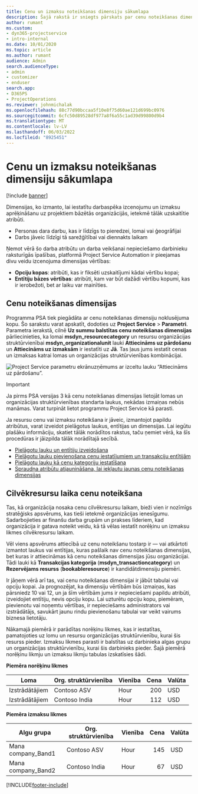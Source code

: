 ```yaml
---
title: Cenu un izmaksu noteikšanas dimensiju sākumlapa
description: Šajā rakstā ir sniegts pārskats par cenu noteikšanas dimensijām.
author: rumant
ms.custom:
- dyn365-projectservice
- intro-internal
ms.date: 10/01/2020
ms.topic: article
ms.author: rumant
audience: Admin
search.audienceType:
- admin
- customizer
- enduser
search.app:
- D365PS
- ProjectOperations
ms.reviewer: johnmichalak
ms.openlocfilehash: 88c77d90bccaa5f10e8f75d60ae121d699bc0976
ms.sourcegitcommit: 6cfc50d89528df977a8f6a55c1ad39d99800d9b4
ms.translationtype: MT
ms.contentlocale: lv-LV
ms.lasthandoff: 06/03/2022
ms.locfileid: "8925451"
---
```

# <a name="pricing-and-costing-dimensions-home-page"></a>Cenu un izmaksu noteikšanas dimensiju sākumlapa

[!include [banner](../includes/psa-now-project-operations.md)]

Dimensijas, ko izmanto, lai iestatītu darbaspēka izcenojumu un izmaksu aprēķināšanu uz projektiem bāzētās organizācijās, ietekmē tālāk uzskaitītie atribūti.

- Personas dara darbu, kas ir līdzīgs to pieredzei, lomai vai ģeogrāfijai
- Darbs jāveic līdzīgi tā sarežģītībai vai diennakts laikam

Ņemot vērā šo darba atribūtu un darba veikšanai nepieciešamo darbinieku raksturīgās īpašības, platformā Project Service Automation ir pieejamas divu veidu izcenojuma dimensijas vērtības: 

- **Opciju kopas**: atribūti, kas ir fiksēti uzskaitījumi kādai vērtību kopai;
- **Entītiju bāzes vērtības**: atribūti, kam var būt dažādi vērtību kopumi, kas ir ierobežoti, bet ar laiku var mainīties.

## <a name="pricing-dimensions"></a>Cenu noteikšanas dimensijas

Programma PSA tiek piegādāta ar cenu noteikšanas dimensiju noklusējuma kopu. Šo sarakstu varat apskatīt, dodoties uz **Project Service** > **Parametri**. Parametra ierakstā, cilnē **Uz summu balstītas cenu noteikšanas dimensijas** pārliecinieties, ka lomai **msdyn_resourcecategory** un resursu organizācijas struktūrvienībai **msdyn_organizationalunit** lauki **Attiecināms uz pārdošanu** un **Attiecināms uz izmaksām** ir iestatīti uz **Jā**. Tas ļaus jums iestatīt cenas un izmaksas katrai lomas un organizācijas struktūrvienības kombinācijai.

![Project Service parametru ekrānuzņēmums ar izceltu lauku “Attiecināms uz pārdošanu”.](media/PS-OOB-parameters.png)

> [!IMPORTANT]
> Ja pirms PSA versijas 3 kā cenu noteikšanas dimensijas lietojāt lomas un organizācijas struktūrvienības standarta laukus, nekādas izmaiņas nebūs manāmas. Varat turpināt lietot programmu Project Service kā parasti. 

Ja resursu cenu vai izmaksu noteikšana ir jāveic, izmantojot papildu atribūtus, varat izveidot pielāgotus laukus, entītijas un dimensijas. Lai iegūtu plašāku informāciju, skatiet tālāk norādītos rakstus, taču ņemiet vērā, ka šīs procedūras ir jāizpilda tālāk norādītajā secībā.

- [Pielāgotu lauku un entītiju izveidošana](create-custom-fields-entities.md)
- [Pielāgotu lauku pievienošana cenu iestatījumiem un transakciju entītijām](field-references.md)
- [Pielāgotu lauku kā cenu kategoriju iestatīšana ](set-up-pricing-dimensions.md)
- [Spraudņa atribūtu atjaunināšana, lai iekļautu jaunas cenu noteikšanas dimensijas](update-plug-in-attributes.md)

## <a name="pricing-human-resource-time"></a>Cilvēkresursu laika cenu noteikšana
Tas, kā organizācija nosaka cenu cilvēkresursu laikam, bieži vien ir nozīmīgs stratēģisks apsvērums, kas tieši ietekmē organizācijas ienesīgumu. Sadarbojieties ar finanšu darba grupām un prakses līderiem, kad organizācija ir gatava noteikt veidu, kā tā vēlas iestatīt norēķinu un izmaksu likmes cilvēkresursu laikam.

Vēl viens apsvērums attiecībā uz cenu noteikšanu tostarp ir — vai atkārtoti izmantot laukus vai entītijas, kuras pašlaik nav cenu noteikšanas dimensijas, bet kuras ir attiecināmas kā cenu noteikšanas dimensijas jūsu organizācijai. Tādi lauki kā **Transakcijas kategorija** (**msdyn_transactioncategory**) un **Rezervējams resurss** (**bookableresource**) ir kandidātdimensiju piemēri. 

Ir jāņem vērā arī tas, vai cenu noteikšanas dimensijai ir jābūt tabulai vai opciju kopai. Ja prognozējat, ka dimensiju vērtībām būs izmaiņas, kas pārsniedz 10 vai 12, un ja šīm vērtībām jums ir nepieciešami papildu atribūti, izveidojiet entītiju, nevis opciju kopu. Lai uzturētu opciju kopu, piemēram, pievienotu vai noņemtu vērtības, ir nepieciešams administrators vai izstrādātājs, savukārt jaunu rindu pievienošanu tabulai var veikt vairums biznesa lietotāju.

Nākamajā piemērā ir parādītas norēķinu likmes, kas ir iestatītas, pamatojoties uz lomu un resursu organizācijas struktūrvienību, kurai šis resurss pieder. Izmaksu likmes parasti ir balstītas uz darbinieka algas grupu un organizācijas struktūrvienību, kurai šis darbinieks pieder. Šajā piemērā norēķinu likmju un izmaksu likmju tabulas izskatīsies šādi.

**Piemēra norēķinu likmes**

| Loma        | Org. struktūrvienība    |Vienība      |Cena      |Valūta  |
| ------------|-------------|----------|----------:|----------|
| Izstrādātājiem   | Contoso ASV  |Hour | 200|USD     |
| Izstrādātājiem   | Contoso India |Hour|   112|USD     |


**Piemēra izmaksu likmes**

| Algu grupa     | Org. struktūrvienība    |Vienība      |Cena      |Valūta  |
| ----------------|-------------|----------|----------:|----------|
| Mana company_Band1 | Contoso ASV  |Hour | 145|USD     |
| Mana company_Band2 | Contoso India |Hour|   67|USD     |


[!INCLUDE[footer-include](../includes/footer-banner.md)]
